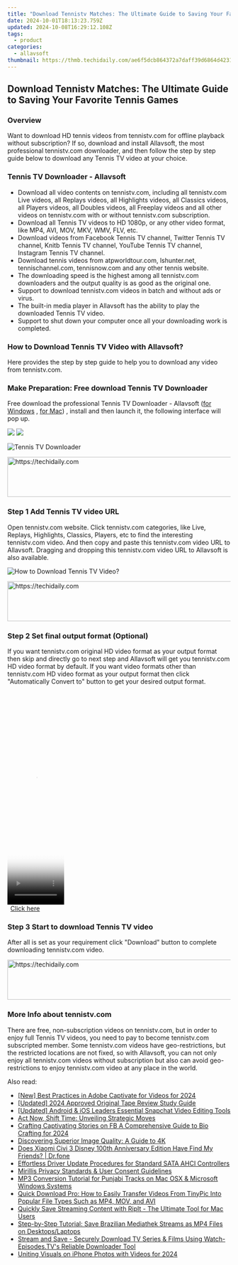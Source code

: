 ```yaml
---
title: "Download Tennistv Matches: The Ultimate Guide to Saving Your Favorite Tennis Games"
date: 2024-10-01T18:13:23.759Z
updated: 2024-10-08T16:29:12.108Z
tags:
  - product
categories:
  - allavsoft
thumbnail: https://thmb.techidaily.com/ae6f5dcb864372a7daff39d6864d42313e356ceda57733053c900756165098c8.jpg
---
```


## Download Tennistv Matches: The Ultimate Guide to Saving Your Favorite Tennis Games

### Overview

Want to download HD tennis videos from tennistv.com for offline playback without subscription? If so, download and install Allavsoft, the most professional tennistv.com downloader, and then follow the step by step guide below to download any Tennis TV video at your choice.

### Tennis TV Downloader - Allavsoft

* Download all video contents on tennistv.com, including all tennistv.com Live videos, all Replays videos, all Highlights videos, all Classics videos, all Players videos, all Doubles videos, all Freeplay videos and all other videos on tennistv.com with or without tennistv.com subscription.
* Download all Tennis TV videos to HD 1080p, or any other video format, like MP4, AVI, MOV, MKV, WMV, FLV, etc.
* Download videos from Facebook Tennis TV channel, Twitter Tennis TV channel, Knitb Tennis TV channel, YouTube Tennis TV channel, Instagram Tennis TV channel.
* Download tennis videos from atpworldtour.com, lshunter.net, tennischannel.com, tennisnow.com and any other tennis website.
* The downloading speed is the highest among all tennistv.com downloaders and the output quality is as good as the original one.
* Support to download tennistv.com videos in batch and without ads or virus.
* The built-in media player in Allavsoft has the ability to play the downloaded Tennis TV video.
* Support to shut down your computer once all your downloading work is completed.

### How to Download Tennis TV Video with Allavsoft?

Here provides the step by step guide to help you to download any video from tennistv.com.

### Make Preparation: Free download Tennis TV Downloader

Free download the professional Tennis TV Downloader - Allavsoft ([for Windows](https://tools.techidaily.com/allavsoft/products/) , [for Mac](https://tools.techidaily.com/allavsoft/products/)) , install and then launch it, the following interface will pop up.

[![](https://www.allavsoft.com/how-to/../images/how-to/free-download-win.jpg)](https://tools.techidaily.com/allavsoft/products/) [![](https://www.allavsoft.com/how-to/../images/how-to/free-download-mac.jpg)](https://tools.techidaily.com/allavsoft/products/)

![Tennis TV Downloader](https://www.allavsoft.com/how-to/../images/allavsoft/screen-shot-600.jpg)

<!-- affiliate ads begin -->
<a href="https://appsumo.8odi.net/c/5597632/2043638/7443" target="_top" id="2043638">
  <img src="//a.impactradius-go.com/display-ad/7443-2043638" border="0" alt="https://techidaily.com" width="728" height="90"/>
</a>
<img height="0" width="0" src="https://appsumo.8odi.net/i/5597632/2043638/7443" style="position:absolute;visibility:hidden;" border="0" />
<!-- affiliate ads end -->

### Step 1 Add Tennis TV video URL

Open tennistv.com website. Click tennistv.com categories, like Live, Replays, Highlights, Classics, Players, etc to find the interesting tennistv.com video. And then copy and paste this tennistv.com video URL to Allavsoft. Dragging and dropping this tennistv.com video URL to Allavsoft is also available.

![How to Download Tennis TV Video?](https://www.allavsoft.com/how-to/../images/how-to/download-rtmp-video/download-rtmp-video.jpg)

<!-- affiliate ads begin -->
<a href="https://appsumo.8odi.net/c/5597632/2144275/7443" target="_top" id="2144275">
  <img src="//a.impactradius-go.com/display-ad/7443-2144275" border="0" alt="https://techidaily.com" width="728" height="90"/>
</a>
<img height="0" width="0" src="https://appsumo.8odi.net/i/5597632/2144275/7443" style="position:absolute;visibility:hidden;" border="0" />
<!-- affiliate ads end -->

### Step 2 Set final output format (Optional)

If you want tennistv.com original HD video format as your output format then skip and directly go to next step and Allavsoft will get you tennistv.com HD video format by default. If you want video formats other than tennistv.com HD video format as your output format then click "Automatically Convert to" button to get your desired output format.

<!-- affiliate ads begin -->
<span id="1977020">
					<video width="128" height="480" style="cursor:pointer"
           poster="//a.impactradius-go.com/display-clicktoplayimage/1977020.png"
           onclick="if(!this.playClicked){this.play();this.setAttribute('controls',true);this.playClicked=true;}">
	   <source src="//a.impactradius-go.com/display-ad/22993-1977020">
	   <img src="//a.impactradius-go.com/display-clicktoplayimage/1977020.png" style="border: none; height: 100%; width: 100%; object-fit: contain">
	</video>
	<div style="width:80px;text-align:center"><a href="javascript:window.open(decodeURIComponent('https%3A%2F%2Fhomestyler.sjv.io%2Fc%2F5597632%2F1977020%2F22993'), '_blank');void(0);">Click here</a></div>
</span>
<img height="0" width="0" src="https://imp.pxf.io/i/5597632/1977020/22993" style="position:absolute;visibility:hidden;" border="0" />
<!-- affiliate ads end -->

### Step 3 Start to download Tennis TV video

After all is set as your requirement click "Download" button to complete downloading tennistv.com video.

<!-- affiliate ads begin -->
<a href="https://appsumo.8odi.net/c/5597632/2002019/7443" target="_top" id="2002019">
  <img src="//a.impactradius-go.com/display-ad/7443-2002019" border="0" alt="https://techidaily.com" width="728" height="90"/>
</a>
<img height="0" width="0" src="https://appsumo.8odi.net/i/5597632/2002019/7443" style="position:absolute;visibility:hidden;" border="0" />
<!-- affiliate ads end -->

### More Info about tennistv.com

There are free, non-subscription videos on tennistv.com, but in order to enjoy full Tennis TV videos, you need to pay to become tennistv.com subscripted member. Some tennistv.com videos have geo-restrictions, but the restricted locations are not fixed, so with Allavsoft, you can not only enjoy all tennistv.com videos without subscription but also can avoid geo-restrictions to enjoy tennistv.com video at any place in the world.

<ins class="adsbygoogle"
     style="display:block"
     data-ad-format="autorelaxed"
     data-ad-client="ca-pub-7571918770474297"
     data-ad-slot="1223367746"></ins>

<ins class="adsbygoogle"
     style="display:block"
     data-ad-client="ca-pub-7571918770474297"
     data-ad-slot="8358498916"
     data-ad-format="auto"
     data-full-width-responsive="true"></ins>

<span class="atpl-alsoreadstyle">Also read:</span>
<div><ul>
<li><a href="https://visual-screen-recording.techidaily.com/new-best-practices-in-adobe-captivate-for-videos-for-2024/"><u>[New] Best Practices in Adobe Captivate for Videos for 2024</u></a></li>
<li><a href="https://screen-activity-recording.techidaily.com/updated-2024-approved-original-tape-review-study-guide/"><u>[Updated] 2024 Approved Original Tape Review Study Guide</u></a></li>
<li><a href="https://snapchat-videos.techidaily.com/updated-android-and-ios-leaders-essential-snapchat-video-editing-tools/"><u>[Updated] Android & iOS Leaders Essential Snapchat Video Editing Tools</u></a></li>
<li><a href="https://win-tricks.techidaily.com/act-now-shift-time-unveiling-strategic-moves/"><u>Act Now, Shift Time: Unveiling Strategic Moves</u></a></li>
<li><a href="https://facebook-video-content.techidaily.com/crafting-captivating-stories-on-fb-a-comprehensive-guide-to-bio-crafting-for-2024/"><u>Crafting Captivating Stories on FB A Comprehensive Guide to Bio Crafting for 2024</u></a></li>
<li><a href="https://graphic-issues.techidaily.com/discovering-superior-image-quality-a-guide-to-4k/"><u>Discovering Superior Image Quality: A Guide to 4K</u></a></li>
<li><a href="https://location-social.techidaily.com/does-xiaomi-civi-3-disney-100th-anniversary-edition-have-find-my-friends-drfone-by-drfone-virtual-android/"><u>Does Xiaomi Civi 3 Disney 100th Anniversary Edition Have Find My Friends? | Dr.fone</u></a></li>
<li><a href="https://win-amazing.techidaily.com/effortless-driver-update-procedures-for-standard-sata-ahci-controllers/"><u>Effortless Driver Update Procedures for Standard SATA AHCI Controllers</u></a></li>
<li><a href="https://win-tricks.techidaily.com/mirillis-privacy-standards-and-user-consent-guidelines/"><u>Mirillis Privacy Standards & User Consent Guidelines</u></a></li>
<li><a href="https://win-tricks.techidaily.com/mp3-conversion-tutorial-for-punjabi-tracks-on-mac-osx-and-microsoft-windows-systems/"><u>MP3 Conversion Tutorial for Punjabi Tracks on Mac OSX & Microsoft Windows Systems</u></a></li>
<li><a href="https://win-tricks.techidaily.com/quick-download-pro-how-to-easily-transfer-videos-from-tinypic-into-popular-file-types-such-as-mp4-mov-and-avi/"><u>Quick Download Pro: How to Easily Transfer Videos From TinyPic Into Popular File Types Such as MP4, MOV, and AVI</u></a></li>
<li><a href="https://win-tricks.techidaily.com/quickly-save-streaming-content-with-ripit-the-ultimate-tool-for-mac-users/"><u>Quickly Save Streaming Content with RipIt - The Ultimate Tool for Mac Users</u></a></li>
<li><a href="https://win-tricks.techidaily.com/step-by-step-tutorial-save-brazilian-mediathek-streams-as-mp4-files-on-desktopslaptops/"><u>Step-by-Step Tutorial: Save Brazilian Mediathek Streams as MP4 Files on Desktops/Laptops</u></a></li>
<li><a href="https://win-tricks.techidaily.com/stream-and-save-securely-download-tv-series-and-films-using-watch-episodestvs-reliable-downloader-tool/"><u>Stream and Save - Securely Download TV Series & Films Using Watch-Episodes.TV's Reliable Downloader Tool</u></a></li>
<li><a href="https://some-approaches.techidaily.com/uniting-visuals-on-iphone-photos-with-videos-for-2024/"><u>Uniting Visuals on iPhone Photos with Videos for 2024</u></a></li>
</ul></div>

